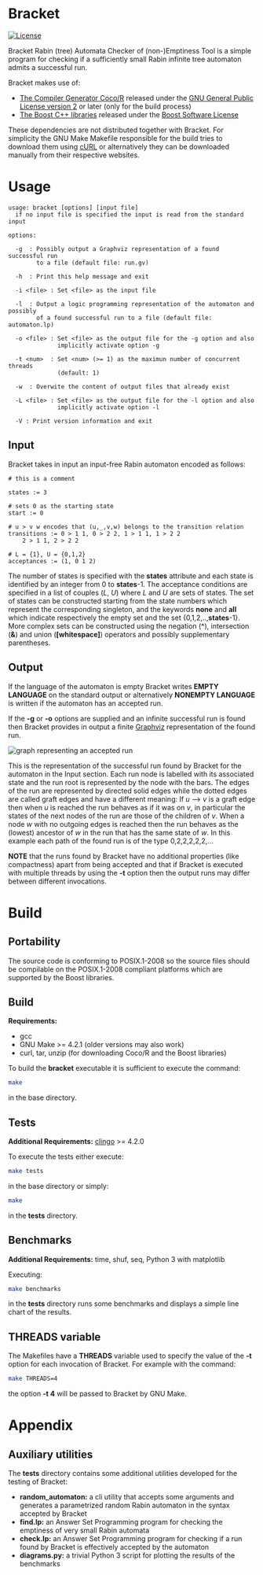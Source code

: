 # Bracket

[![License](https://img.shields.io/badge/License-MIT-green.svg)](https://github.com/max-co/bracket/blob/main/LICENSE)

Bracket Rabin (tree) Automata Checker of (non-)Emptiness Tool is a simple program for checking if a sufficiently small Rabin infinite tree automaton admits a successful run.

Bracket makes use of:
- [The Compiler Generator Coco/R](https://ssw.jku.at/Research/Projects/Coco/) released under the [GNU General Public License version 2](https://www.gnu.org/licenses/old-licenses/gpl-2.0.txt) or later (only for the build process)
- [The Boost C++ libraries](https://www.boost.org/) released under the [Boost Software License](https://www.boost.org/LICENSE_1_0.txt)

These dependencies are not distributed together with Bracket.
For simplicity the GNU Make Makefile responsible for the build tries to download them using [cURL](https://curl.se/) or alternatively they can be downloaded manually from their respective websites.

# Usage

```console
usage: bracket [options] [input file]
  if no input file is specified the input is read from the standard input

options:

  -g  : Possibly output a Graphviz representation of a found successful run
        to a file (default file: run.gv)

  -h  : Print this help message and exit

  -i <file> : Set <file> as the input file

  -l  : Output a logic programming representation of the automaton and possibly
        of a found successful run to a file (default file: automaton.lp)

  -o <file> : Set <file> as the output file for the -g option and also
              implicitly activate option -g

  -t <num>  : Set <num> (>= 1) as the maximun number of concurrent threads
              (default: 1)

  -w  : Overwite the content of output files that already exist

  -L <file> : Set <file> as the output file for the -l option and also
              implicitly activate option -l

  -V : Print version information and exit
```

## Input

Bracket takes in input an input-free Rabin automaton encoded as follows:

```
# this is a comment

states := 3

# sets 0 as the starting state
start := 0

# u > v w encodes that (u,_,v,w) belongs to the transition relation
transitions := 0 > 1 1, 0 > 2 2, 1 > 1 1, 1 > 2 2
	2 > 1 1, 2 > 2 2

# L = {1}, U = {0,1,2}
acceptances := (1, 0 1 2)
```

The number of states is specified with the **states** attribute and each state is identified by an integer from 0 to **states**-1.
The acceptance conditions are specified in a list of couples (*L*, *U*) where *L* and *U* are sets of states.
The set of states can be constructed starting from the state numbers which represent the corresponding singleton, and the keywords **none** and **all** which indicate respectively the empty set and the set {0,1,2,..,**states**-1}.
More complex sets can be constructed using the negation (**^**), intersection (**&**) and union (**[whitespace]**) operators and possibly supplementary parentheses.

## Output

If the language of the automaton is empty Bracket writes **EMPTY LANGUAGE** on the standard output or alternatively **NONEMPTY LANGUAGE** is written if the automaton has an accepted run.

If the **-g** or **-o** options are supplied and an infinite successful run is found then Bracket provides in output a finite [Graphviz](https://graphviz.org/) representation of the found run.

![graph representing an accepted run](doc/graphics/run.svg)

This is the representation of the successful run found by Bracket for the automaton in the Input section.
Each run node is labelled with its associated state and the run root is represented by the node with the bars.
The edges of the run are represented by directed solid edges while the dotted edges are called graft edges and have a different meaning:
If *u* --> *v* is a graft edge then when *u* is reached the run behaves as if it was on *v*, in particular the states of the next nodes of the run are those of the children of *v*.
When a node *w* with no outgoing edges is reached then the run behaves as the (lowest) ancestor of *w* in the run that has the same state of *w*.
In this example each path of the found run is of the type 0,2,2,2,2,2,...

**NOTE** that the runs found by Bracket have no additional properties (like compactness) apart from being accepted and that if Bracket is executed with multiple threads by using the **-t** option then the output runs may differ between different invocations.

# Build

## Portability

The source code is conforming to POSIX.1-2008 so the source files should be compilable on the POSIX.1-2008 compliant platforms which are supported by the Boost libraries.

## Build

**Requirements:**
- gcc
- GNU Make >= 4.2.1 (older versions may also work)
- curl, tar, unzip (for downloading Coco/R and the Boost libraries)

To build the **bracket** executable it is sufficient to execute the command:
```sh
make
```
in the base directory.

## Tests

**Additional Requirements:** [clingo](https://potassco.org/clingo/) >= 4.2.0

To execute the tests either execute:
```sh
make tests
```
 in the base directory or simply:
```sh
make
```
in the **tests** directory.

## Benchmarks

**Additional Requirements:** time, shuf, seq, Python 3 with matplotlib

Executing:
```sh
make benchmarks
```
in the **tests** directory runs some benchmarks and displays a simple line chart of the results.

## THREADS variable

The Makefiles have a **THREADS** variable used to specify the value of the **-t** option for each invocation of Bracket.
For example with the command:
```sh
make THREADS=4
```
the option **-t 4** will be passed to Bracket by GNU Make.

# Appendix

## Auxiliary utilities

The **tests** directory contains some additional utilities developed for the testing of Bracket:
- **random_automaton:** a cli utility that accepts some arguments and generates a parametrized random Rabin automaton in the syntax accepted by Bracket
- **find.lp:** an Answer Set Programming program for checking the emptiness of very small Rabin automata
- **check.lp:** an Answer Set Programming program for checking if a run found by Bracket is effectively accepted by the automaton
- **diagrams.py:** a trivial Python 3 script for plotting the results of the benchmarks
